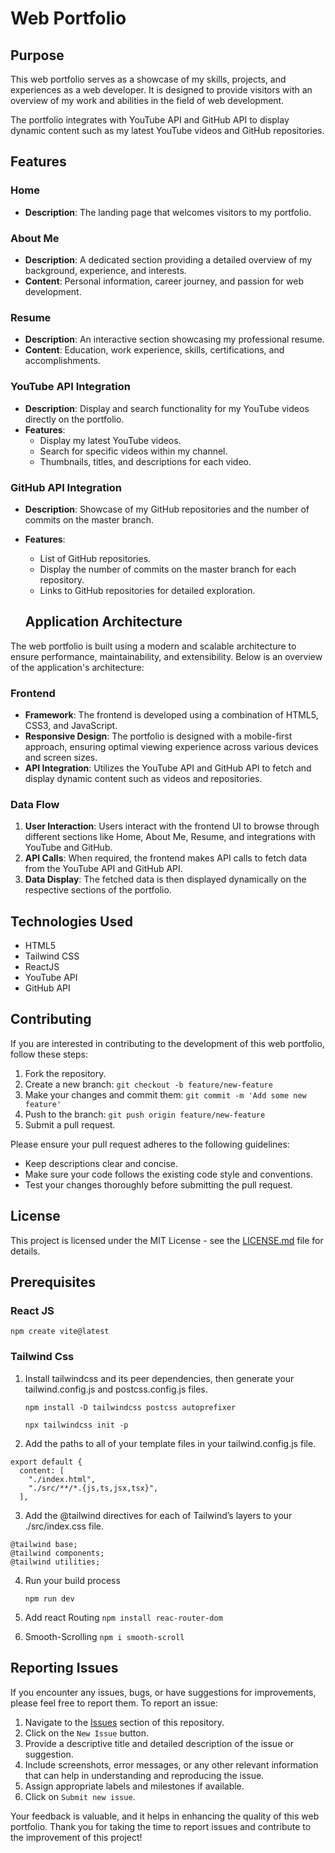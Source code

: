 # Web Portfolio

## Purpose

This web portfolio serves as a showcase of my skills, projects, and experiences as a web developer. It is designed to provide visitors with an overview of my work and abilities in the field of web development.

The portfolio integrates with YouTube API and GitHub API to display dynamic content such as my latest YouTube videos and GitHub repositories.

## Features

### Home

- **Description**: The landing page that welcomes visitors to my portfolio.

### About Me

- **Description**: A dedicated section providing a detailed overview of my background, experience, and interests.
- **Content**: Personal information, career journey, and passion for web development.

### Resume

- **Description**: An interactive section showcasing my professional resume.
- **Content**: Education, work experience, skills, certifications, and accomplishments.

### YouTube API Integration

- **Description**: Display and search functionality for my YouTube videos directly on the portfolio.
- **Features**:
  - Display my latest YouTube videos.
  - Search for specific videos within my channel.
  - Thumbnails, titles, and descriptions for each video.

### GitHub API Integration

- **Description**: Showcase of my GitHub repositories and the number of commits on the master branch.
- **Features**:
  - List of GitHub repositories.
  - Display the number of commits on the master branch for each repository.
  - Links to GitHub repositories for detailed exploration.

  ## Application Architecture

The web portfolio is built using a modern and scalable architecture to ensure performance, maintainability, and extensibility. Below is an overview of the application's architecture:

### Frontend

- **Framework**: The frontend is developed using a combination of HTML5, CSS3, and JavaScript.
- **Responsive Design**: The portfolio is designed with a mobile-first approach, ensuring optimal viewing experience across various devices and screen sizes.
- **API Integration**: Utilizes the YouTube API and GitHub API to fetch and display dynamic content such as videos and repositories.
  
### Data Flow

1. **User Interaction**: Users interact with the frontend UI to browse through different sections like Home, About Me, Resume, and integrations with YouTube and GitHub.
2. **API Calls**: When required, the frontend makes API calls to fetch data from the YouTube API and GitHub API.
3. **Data Display**: The fetched data is then displayed dynamically on the respective sections of the portfolio.

## Technologies Used

- HTML5
- Tailwind CSS
- ReactJS
- YouTube API
- GitHub API

## Contributing

If you are interested in contributing to the development of this web portfolio, follow these steps:

1. Fork the repository.
2. Create a new branch: `git checkout -b feature/new-feature`
3. Make your changes and commit them: `git commit -m 'Add some new feature'`
4. Push to the branch: `git push origin feature/new-feature`
5. Submit a pull request.

Please ensure your pull request adheres to the following guidelines:

- Keep descriptions clear and concise.
- Make sure your code follows the existing code style and conventions.
- Test your changes thoroughly before submitting the pull request.

## License

This project is licensed under the MIT License - see the [LICENSE.md](LICENSE.md) file for details.


## Prerequisites
### React JS
`npm create vite@latest`

### Tailwind Css
1) Install tailwindcss and its peer dependencies, then generate your tailwind.config.js and postcss.config.js files.

    `npm install -D tailwindcss postcss autoprefixer`

    `npx tailwindcss init -p`

2) Add the paths to all of your template files in your tailwind.config.js file.

```
export default {
  content: [
    "./index.html",
    "./src/**/*.{js,ts,jsx,tsx}",
  ],

```

3) Add the @tailwind directives for each of Tailwind’s layers to your ./src/index.css file.

```
@tailwind base;
@tailwind components;
@tailwind utilities;
```

4) Run your build process

    `npm run dev`

5) Add react Routing
    `npm install reac-router-dom`


6) Smooth-Scrolling
    `npm i smooth-scroll`

## Reporting Issues

If you encounter any issues, bugs, or have suggestions for improvements, please feel free to report them. To report an issue:

1. Navigate to the [Issues](https://github.com/YourUsername/YourRepositoryName/issues) section of this repository.
2. Click on the `New Issue` button.
3. Provide a descriptive title and detailed description of the issue or suggestion.
4. Include screenshots, error messages, or any other relevant information that can help in understanding and reproducing the issue.
5. Assign appropriate labels and milestones if available.
6. Click on `Submit new issue`.

Your feedback is valuable, and it helps in enhancing the quality of this web portfolio. Thank you for taking the time to report issues and contribute to the improvement of this project!
